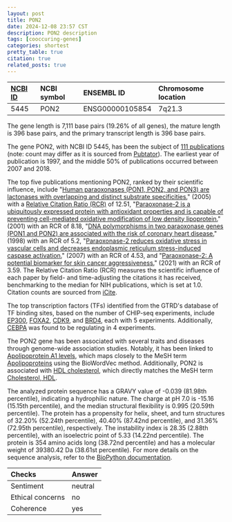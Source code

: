 ```yaml
---
layout: post
title: PON2
date: 2024-12-08 23:57 CST
description: PON2 description
tags: [cooccuring-genes]
categories: shortest
pretty_table: true
citation: true
related_posts: true
---
```




| [NCBI ID](https://www.ncbi.nlm.nih.gov/gene/5445) | NCBI symbol | ENSEMBL ID | Chromosome location |
| :-------- | :------- | :-------- | :------- |
| 5445  | PON2 | ENSG00000105854 | 7q21.3 |



The gene length is 7,111 base pairs (19.26% of all genes), the mature length is 396 base pairs, and the primary transcript length is 396 base pairs.


The gene PON2, with NCBI ID 5445, has been the subject of [111 publications](https://pubmed.ncbi.nlm.nih.gov/?term=%22PON2%22) (note: count may differ as it is sourced from [Pubtator](https://academic.oup.com/nar/article/47/W1/W587/5494727)). The earliest year of publication is 1997, and the middle 50% of publications occurred between 2007 and 2018.


The top five publications mentioning PON2, ranked by their scientific influence, include "[Human paraoxonases (PON1, PON2, and PON3) are lactonases with overlapping and distinct substrate specificities.](https://pubmed.ncbi.nlm.nih.gov/15772423)" (2005) with a [Relative Citation Ratio (RCR)](https://journals.plos.org/plosbiology/article?id=10.1371/journal.pbio.1002541) of 12.51, "[Paraoxonase-2 is a ubiquitously expressed protein with antioxidant properties and is capable of preventing cell-mediated oxidative modification of low density lipoprotein.](https://pubmed.ncbi.nlm.nih.gov/11579088)" (2001) with an RCR of 8.18, "[DNA polymorphisms in two paraoxonase genes (PON1 and PON2) are associated with the risk of coronary heart disease.](https://pubmed.ncbi.nlm.nih.gov/9443862)" (1998) with an RCR of 5.2, "[Paraoxonase-2 reduces oxidative stress in vascular cells and decreases endoplasmic reticulum stress-induced caspase activation.](https://pubmed.ncbi.nlm.nih.gov/17404154)" (2007) with an RCR of 4.53, and "[Paraoxonase-2: A potential biomarker for skin cancer aggressiveness.](https://pubmed.ncbi.nlm.nih.gov/33210737)" (2021) with an RCR of 3.59. The Relative Citation Ratio (RCR) measures the scientific influence of each paper by field- and time-adjusting the citations it has received, benchmarking to the median for NIH publications, which is set at 1.0. Citation counts are sourced from [iCite](https://icite.od.nih.gov).





The top transcription factors (TFs) identified from the GTRD's database of TF binding sites, based on the number of CHIP-seq experiments, include [EP300](https://www.ncbi.nlm.nih.gov/gene/2033), [FOXA2](https://www.ncbi.nlm.nih.gov/gene/3170), [CDK9](https://www.ncbi.nlm.nih.gov/gene/1025), and [BRD4](https://www.ncbi.nlm.nih.gov/gene/23476), each with 5 experiments. Additionally, [CEBPA](https://www.ncbi.nlm.nih.gov/gene/1050) was found to be regulating in 4 experiments.





The PON2 gene has been associated with several traits and diseases through genome-wide association studies. Notably, it has been linked to [Apolipoprotein A1 levels](https://pubmed.ncbi.nlm.nih.gov/32203549), which maps closely to the MeSH term [Apolipoproteins](https://meshb.nlm.nih.gov/record/ui?ui=D001053) using the BioWordVec method. Additionally, PON2 is associated with [HDL cholesterol](https://pubmed.ncbi.nlm.nih.gov/34594039), which directly matches the MeSH term [Cholesterol, HDL](https://meshb.nlm.nih.gov/record/ui?ui=D008076).





The analyzed protein sequence has a GRAVY value of -0.039 (81.98th percentile), indicating a hydrophilic nature. The charge at pH 7.0 is -15.16 (15.15th percentile), and the median structural flexibility is 0.995 (20.59th percentile). The protein has a propensity for helix, sheet, and turn structures of 32.20% (52.24th percentile), 40.40% (87.42nd percentile), and 31.36% (72.95th percentile), respectively. The instability index is 28.35 (2.88th percentile), with an isoelectric point of 5.33 (14.22nd percentile). The protein is 354 amino acids long (38.72nd percentile) and has a molecular weight of 39380.42 Da (38.61st percentile). For more details on the sequence analysis, refer to the [BioPython documentation](https://biopython.org/docs/1.75/api/Bio.SeqUtils.ProtParam.html).



| Checks    | Answer |
| :-------- | :------- |
| Sentiment  | neutral   |
| Ethical concerns | no     |
| Coherence    | yes    |